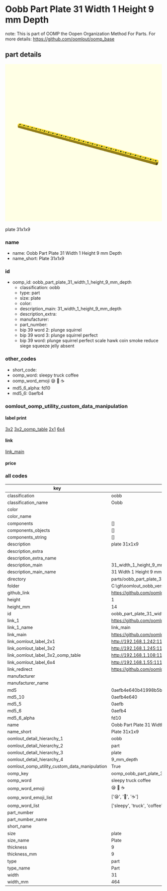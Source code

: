 # Oobb Part Plate 31 Width 1 Height 9 mm Depth  

note: This is part of OOMP the Oopen Organization Method For Parts. For more details: https://github.com/oomlout/oomp_base

##  part details
  

[![](3dpr.png)](3dpr.png)

plate 31x1x9



### name
* name: Oobb Part Plate 31 Width 1 Height 9 mm Depth
* name_short: Plate 31x1x9 
### id
* oomp_id: oobb_part_plate_31_width_1_height_9_mm_depth
  * classification: oobb
  * type: part
  * size: plate
  * color: 
  * description_main: 31_width_1_height_9_mm_depth
  * description_extra: 
  * manufacturer: 
  * part_number: 
  * bip 39 word 2: plunge squirrel
  * bip 39 word 3: plunge squirrel perfect
  * bip 39 word: plunge squirrel perfect scale hawk coin smoke reduce siege squeeze jelly absent

### other_codes
* short_code: 
* oomp_word: sleepy truck coffee
* oomp_word_emoji :sleepy: :truck: :coffee:
* md5_6_alpha: fd10
* md5_6: 0aefb4






### oomlout_oomp_utility_custom_data_manipulation
#### label print
[3x2](http://192.168.1.245:1112/?label=oomp%20fd10)
[3x2_oomp_table](http://192.168.1.108:1112/?label=oomp%20fd10)
[2x1](http://192.168.1.242:1112/?label=oomp%20fd10)
[6x4](http://192.168.1.55:1112/?label=oomp%20fd10)    

#### link

[link_main](https://github.com/oomlout/oomlout_oobb_version_4_generated_parts/tree/main/navigation_oomp/oobb/part/plate/31_width_1_height_9_mm_depth/part)                              

#### price







### all codes 
| key | value |  
| --- | --- |  
| classification | oobb |  
| classification_name | Oobb |  
| color |  |  
| color_name |  |  
| components | [] |  
| components_objects | [] |  
| components_string | [] |  
| description | plate 31x1x9 |  
| description_extra |  |  
| description_extra_name |  |  
| description_main | 31_width_1_height_9_mm_depth |  
| description_main_name | 31 Width 1 Height 9 mm Depth |  
| directory | parts/oobb_part_plate_31_width_1_height_9_mm_depth |  
| folder | C:\gh\oomlout_oobb_version_4_generated_parts\parts\oobb_part_plate_31_width_1_height_9_mm_depth |  
| github_link | https://github.com/oomlout/oomlout_oomp_part_src/tree/main/parts/oobb_part_plate_31_width_1_height_9_mm_depth |  
| height | 1 |  
| height_mm | 14 |  
| id | oobb_part_plate_31_width_1_height_9_mm_depth |  
| link_1 | https://github.com/oomlout/oomlout_oobb_version_4_generated_parts/tree/main/navigation_oomp/oobb/part/plate/31_width_1_height_9_mm_depth/part |  
| link_1_name | link_main |  
| link_main | https://github.com/oomlout/oomlout_oobb_version_4_generated_parts/tree/main/navigation_oomp/oobb/part/plate/31_width_1_height_9_mm_depth/part |  
| link_oomlout_label_2x1 | http://192.168.1.242:1112/?label=oomp%20fd10 |  
| link_oomlout_label_3x2 | http://192.168.1.245:1112/?label=oomp%20fd10 |  
| link_oomlout_label_3x2_oomp_table | http://192.168.1.108:1112/?label=oomp%20fd10 |  
| link_oomlout_label_6x4 | http://192.168.1.55:1112/?label=oomp%20fd10 |  
| link_redirect | https://github.com/oomlout/oomlout_oobb_version_4_generated_parts/tree/main/parts/oobb_plate_31_01_09 |  
| manufacturer |  |  
| manufacturer_name |  |  
| md5 | 0aefb4e640b41998b5b4ec014634ed37 |  
| md5_10 | 0aefb4e640 |  
| md5_5 | 0aefb |  
| md5_6 | 0aefb4 |  
| md5_6_alpha | fd10 |  
| name | Oobb Part Plate 31 Width 1 Height 9 mm Depth |  
| name_short | Plate 31x1x9  |  
| oomlout_detail_hierarchy_1 | oobb |  
| oomlout_detail_hierarchy_2 | part |  
| oomlout_detail_hierarchy_3 | plate |  
| oomlout_detail_hierarchy_4 | 9_mm_depth |  
| oomlout_oomp_utility_custom_data_manipulation | True |  
| oomp_key | oomp_oobb_part_plate_31_width_1_height_9_mm_depth |  
| oomp_word | sleepy truck coffee |  
| oomp_word_emoji | :sleepy: :truck: :coffee: |  
| oomp_word_emoji_list | [':sleepy:', ':truck:', ':coffee:'] |  
| oomp_word_list | ['sleepy', 'truck', 'coffee'] |  
| part_number |  |  
| part_number_name |  |  
| short_name |  |  
| size | plate |  
| size_name | Plate |  
| thickness | 9 |  
| thickness_mm | 9 |  
| type | part |  
| type_name | Part |  
| width | 31 |  
| width_mm | 464 |  
